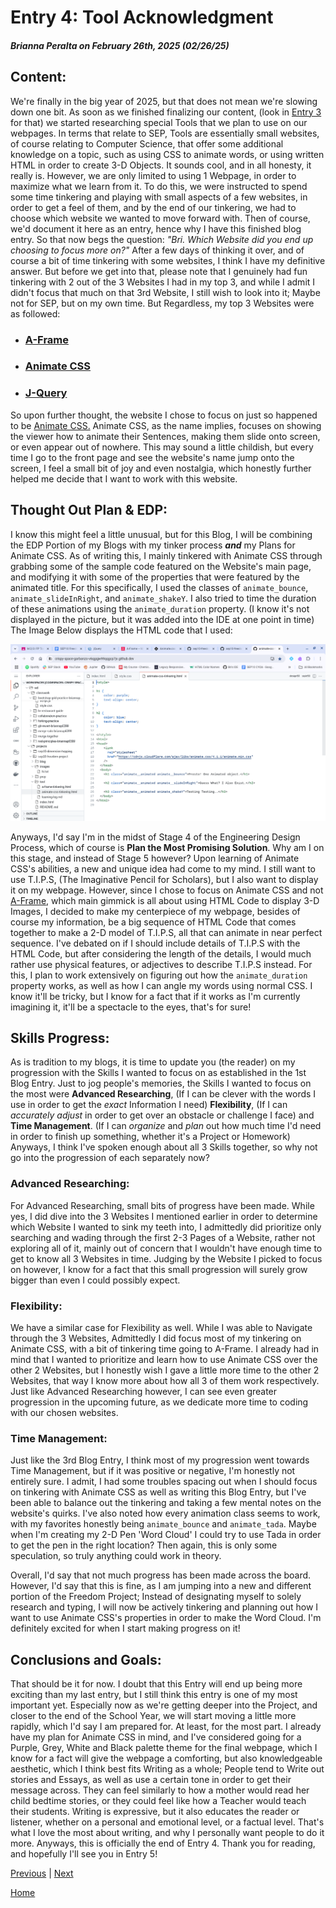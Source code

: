 # Entry 4: Tool Acknowledgment 
##### Brianna Peralta on February 26th, 2025 (02/26/25)

## Content: 
We're finally in the big year of 2025, but that does not mean we're slowing down one bit. As soon as we finished finalizing our content, (look in [Entry 3](entry03.md) for that) we started researching special Tools that we plan to use on our webpages. In terms that relate to SEP, Tools are essentially small websites, of course relating to Computer Science, that offer some additional knowledge on a topic, such as using CSS to animate words, or using written HTML in order to create 3-D Objects. It sounds cool, and in all honesty, it really is. However, we are only limited to using 1 Webpage, in order to maximize what we learn from it. To do this, we were instructed to spend some time tinkering and playing with small aspects of a few websites, in order to get a feel of them, and by the end of our tinkering, we had to choose which website we wanted to move forward with. Then of course, we'd document it here as an entry, hence why I have this finished blog entry. So that now begs the question: *"Bri. Which Website did you end up choosing to focus more on?"* After a few days of thinking it over, and of course a bit of time tinkering with some websites, I think I have my definitive answer. But before we get into that, please note that I genuinely had fun tinkering with 2 out of the 3 Websites I had in my top 3, and while I admit I didn't focus that much on that 3rd Website, I still wish to look into it; Maybe not for SEP, but on my own time. But Regardless, my top 3 Websites were as followed:

* ### [A-Frame](https://aframe.io/)
* ### [Animate CSS](https://animate.style/)
* ### [J-Query](https://jquery.com/)

So upon further thought, the website I chose to focus on just so happened to be [Animate CSS.](https://animate.style/) Animate CSS, as the name implies, focuses on showing the viewer how to animate their Sentences, making them slide onto screen, or even appear out of nowhere. This may sound a little childish, but every time I go to the front page and see the website's name jump onto the screen, I feel a small bit of joy and even nostalgia, which honestly further helped me decide that I want to work with this website. 

## Thought Out Plan & EDP:
I know this might feel a little unusual, but for this Blog, I will be combining the EDP Portion of my Blogs with my tinker process ***and*** my Plans for Animate CSS. As of writing this, I mainly tinkered with Animate CSS through grabbing some of the sample code featured on the Website's main page, and modifying it with some of the properties that were featured by the animated title. For this specifically, I used the classes of `animate_bounce`, `animate_slideInRight`, and `animate_shakeY`. I also tried to time the duration of these animations using the `animate_duration` property. (I know it's not displayed in the picture, but it was added into the IDE at one point in time) The Image Below displays the HTML code that I used:

<img src="../images/tinker-css.png" class="img-fluid tinker-img">

Anyways, I'd say I'm in the midst of Stage 4 of the Engineering Design Process, which of course is **Plan the Most Promising Solution**. Why am I on this stage, and instead of Stage 5 however? Upon learning of Animate CSS's abilities, a new and unique idea had come to my mind. I still want to use T.I.P.S, (The Imaginative Pencil for Scholars), but I also want to display it on my webpage. However, since I chose to focus on Animate CSS and not [A-Frame](https://aframe.io/), which main gimmick is all about using HTML Code to display 3-D Images, I decided to make my centerpiece of my webpage, besides of course my information, be a big sequence of HTML Code that comes together to make a 2-D model of T.I.P.S, all that can animate in near perfect sequence. I've debated on if I should include details of T.I.P.S with the HTML Code, but after considering the length of the details, I would much rather use physical features, or adjectives to describe T.I.P.S instead. For this, I plan to work extensively on figuring out how the `animate_duration` property works, as well as how I can angle my words using normal CSS. I know it'll be tricky, but I know for a fact that if it works as I'm currently imagining it, it'll be a spectacle to the eyes, that's for sure!

## Skills Progress:
As is tradition to my blogs, it is time to update you (the reader) on my progression with the Skills I wanted to focus on as established in the 1st Blog Entry. Just to jog people's memories, the Skills I wanted to focus on the most were **Advanced Researching**, (If I can be clever with the words I use in order to get the *exact* Information I need) **Flexibility**, (If I can *accurately adjust* in order to get over an obstacle or challenge I face) and **Time Management**. (If I can *organize* and *plan* out how much time I'd need in order to finish up something, whether it's a Project or Homework) Anyways, I think I've spoken enough about all 3 Skills together, so why not go into the progression of each separately now?

### Advanced Researching: 
For Advanced Researching, small bits of progress have been made. While yes, I did dive into the 3 Websites I mentioned earlier in order to determine which Website I wanted to sink my teeth into, I admittedly did prioritize only searching and wading through the first 2-3 Pages of a Website, rather not exploring all of it, mainly out of concern that I wouldn't have enough time to get to know all 3 Websites in time. Judging by the Website I picked to focus on however, I know for a fact that this small progression will surely grow bigger than even I could possibly expect.

### Flexibility: 
We have a similar case for Flexibility as well. While I was able to Navigate through the 3 Websites, Admittedly I did focus most of my tinkering on Animate CSS, with a bit of tinkering time going to A-Frame. I already had in mind that I wanted to prioritize and learn how to use Animate CSS over the other 2 Websites, but I honestly wish I gave a little more time to the other 2 Websites, that way I know more about how all 3 of them work respectively. Just like Advanced Researching however, I can see even greater progression in the upcoming future, as we dedicate more time to coding with our chosen websites.

### Time Management:
Just like the 3rd Blog Entry, I think most of my progression went towards Time Management, but if it was positive or negative, I'm honestly not entirely sure. I admit, I had some troubles spacing out when I should focus on tinkering with Animate CSS as well as writing this Blog Entry, but I've been able to balance out the tinkering and taking a few mental notes on the website's quirks. I've also noted how every animation class seems to work, with my favorites honestly being `animate_bounce` and `animate_tada`. Maybe when I'm creating my 2-D Pen 'Word Cloud' I could try to use Tada in order to get the pen in the right location? Then again, this is only some speculation, so truly anything could work in theory.

Overall, I'd say that not much progress has been made across the board. However, I'd say that this is fine, as I am jumping into a new and different portion of the Freedom Project; Instead of designating myself to solely research and typing, I will now be actively tinkering and planning out how I want to use Animate CSS's properties in order to make the Word Cloud. I'm definitely excited for when I start making progress on it!

## Conclusions and Goals:
That should be it for now. I doubt that this Entry will end up being more exciting than my last entry, but I still think this entry is one of my most important yet. Especially now as we're getting deeper into the Project, and closer to the end of the School Year, we will start moving a little more rapidly, which I'd say I am prepared for. At least, for the most part. I already  have my plan for Animate CSS in mind, and I've considered going for a Purple, Grey, White and Black palette theme for the final webpage, which I know for a fact will give the webpage a comforting, but also knowledgeable aesthetic, which I think best fits Writing as a whole; People tend to Write out stories and Essays, as well as use a certain tone in order to get their message across. They can feel similarly to how a mother would read her child bedtime stories, or they could feel like how a Teacher would teach their students. Writing is expressive, but it also educates the reader or listener, whether on a personal and emotional level, or a factual level. That's what I love the most about writing, and why I personally want people to do it more. Anyways, this is officially the end of Entry 4. Thank you for reading, and hopefully I'll see you in Entry 5!


[Previous](entry03.md) | [Next](entry05.md)

[Home](../README.md)

